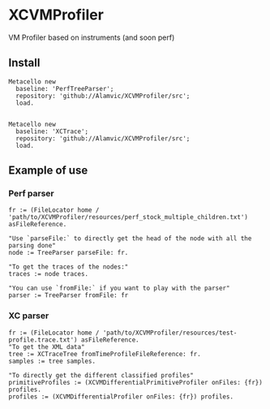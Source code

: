 # XCVMProfiler
VM Profiler based on instruments (and soon perf)

## Install
```smalltalk
Metacello new
  baseline: 'PerfTreeParser';
  repository: 'github://Alamvic/XCVMProfiler/src';
  load.


Metacello new
  baseline: 'XCTrace';
  repository: 'github://Alamvic/XCVMProfiler/src';
  load.
```

## Example of use
### Perf parser
```smalltalk
fr := (FileLocator home / 'path/to/XCVMProfiler/resources/perf_stock_multiple_children.txt') asFileReference.

"Use `parseFile:` to directly get the head of the node with all the parsing done"
node := TreeParser parseFile: fr.

"To get the traces of the nodes:"
traces := node traces.

"You can use `fromFile:` if you want to play with the parser"
parser := TreeParser fromFile: fr
```

### XC parser
```smalltalk
fr := (FileLocator home / 'path/to/XCVMProfiler/resources/test-profile.trace.txt') asFileReference.
"To get the XML data"
tree := XCTraceTree fromTimeProfileFileReference: fr.
samples := tree samples.

"To directly get the different classified profiles"
primitiveProfiles := (XCVMDifferentialPrimitiveProfiler onFiles: {fr}) profiles.
profiles := (XCVMDifferentialProfiler onFiles: {fr}) profiles.
```
